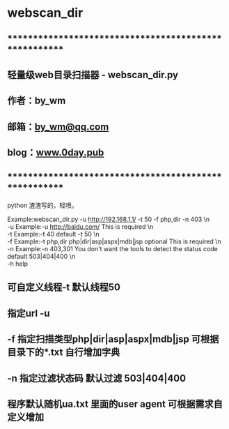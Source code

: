 # webscan_dir
## *****************************************************
##
##            轻量级web目录扫描器 - webscan_dir.py
##            作者：by_wm
##            邮箱：by_wm@qq.com
##            blog：www.0day.pub
##
## *****************************************************

python 渣渣写的，轻喷。

Example:webscan_dir.py -u http://192.168.1.1/ -t 50 -f php,dir -n 403 \n \
-u     Example:-u http://baidu.com/  This is required \n \
-t     Example:-t 40   default -t 50 \n \
-f     Example:-t php,dir    php|dir|asp|aspx|mdb|jsp optional This is required \n \
-n     Example:-n 403,301   You don't want the tools to detect the status code default 503|404|400 \n \
-h     help

## 可自定义线程-t 默认线程50
## 指定url -u
## -f 指定扫描类型php|dir|asp|aspx|mdb|jsp  可根据目录下的*.txt 自行增加字典
## -n 指定过滤状态码  默认过滤 503|404|400
## 程序默认随机ua.txt 里面的user agent 可根据需求自定义增加